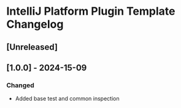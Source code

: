 <!-- Keep a Changelog guide -> https://keepachangelog.com -->

# IntelliJ Platform Plugin Template Changelog

## [Unreleased]

## [1.0.0] - 2024-15-09

### Changed

- Added base test and common inspection